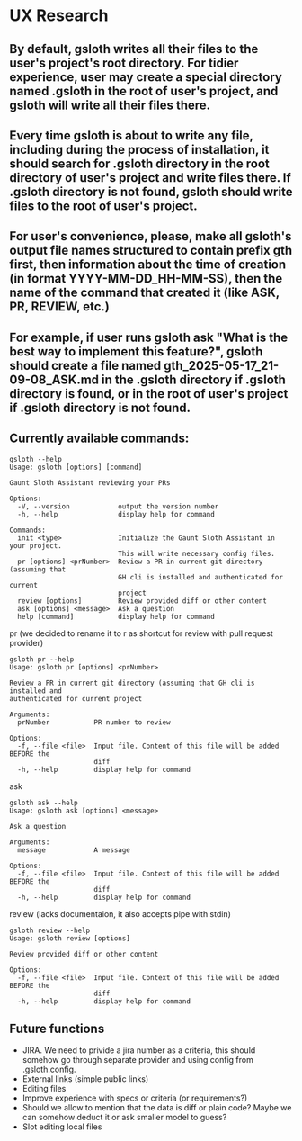# UX Research

## By default, gsloth writes all their files to the user's project's root directory. For tidier experience, user may create a special directory named .gsloth in the root of user's project, and gsloth will write all their files there.

## Every time gsloth is about to write any file, including during the process of installation, it should search for .gsloth directory in the root directory of user's project and write files there. If .gsloth directory is not found, gsloth should write files to the root of user's project.

## For user's convenience, please, make all gsloth's output file names structured to contain prefix gth first, then information about the time of creation (in format YYYY-MM-DD_HH-MM-SS), then the name of the command that created it (like ASK, PR, REVIEW, etc.)

## For example, if user runs gsloth ask "What is the best way to implement this feature?", gsloth should create a file named gth_2025-05-17_21-09-08_ASK.md in the .gsloth directory if .gsloth directory is found, or in the root of user's project if .gsloth directory is not found.

## Currently available commands:
```
gsloth --help
Usage: gsloth [options] [command]

Gaunt Sloth Assistant reviewing your PRs

Options:
  -V, --version            output the version number
  -h, --help               display help for command

Commands:
  init <type>              Initialize the Gaunt Sloth Assistant in your project.
                           This will write necessary config files.
  pr [options] <prNumber>  Review a PR in current git directory (assuming that
                           GH cli is installed and authenticated for current
                           project
  review [options]         Review provided diff or other content
  ask [options] <message>  Ask a question
  help [command]           display help for command
```

pr (we decided to rename it to r as shortcut for review with pull request provider)
```
gsloth pr --help
Usage: gsloth pr [options] <prNumber>

Review a PR in current git directory (assuming that GH cli is installed and
authenticated for current project

Arguments:
  prNumber           PR number to review

Options:
  -f, --file <file>  Input file. Content of this file will be added BEFORE the
                     diff
  -h, --help         display help for command
```

ask
```
gsloth ask --help
Usage: gsloth ask [options] <message>

Ask a question

Arguments:
  message            A message

Options:
  -f, --file <file>  Input file. Context of this file will be added BEFORE the
                     diff
  -h, --help         display help for command
```

review (lacks documentaion, it also accepts pipe with stdin)
```
gsloth review --help
Usage: gsloth review [options]

Review provided diff or other content

Options:
  -f, --file <file>  Input file. Context of this file will be added BEFORE the
                     diff
  -h, --help         display help for command
```

## Future functions

- JIRA. We need to privide a jira number as a criteria, this should somehow go through separate provider and using config from .gsloth.config.
- External links (simple public links)
- Editing files
- Improve experience with specs or criteria (or requirements?)
- Should we allow to mention that the data is diff or plain code? Maybe we can somehow deduct it or ask smaller model to guess?
- Slot editing local files
